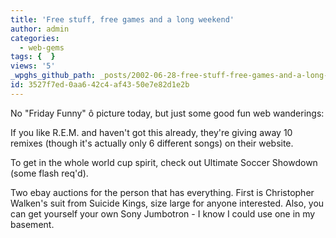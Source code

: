 ```yaml
---
title: 'Free stuff, free games and a long weekend'
author: admin
categories:
  - web-gems
tags: {  }
views: '5'
_wpghs_github_path: _posts/2002-06-28-free-stuff-free-games-and-a-long-weekend.md
id: 3527f7ed-0aa6-42c4-af43-50e7e82d1e2b
---
```

<p>No "Friday Funny" ô picture today, but just some good fun web wanderings:</p>
<p>If you like R.E.M. and haven't got this already, they're giving away 10 remixes (though it's actually only 6 different songs) on their website.</p>
<p>To get in the whole world cup spirit, check out Ultimate Soccer Showdown (some flash req'd).</p>
<p>Two ebay auctions for the person that has everything. First is Christopher Walken's suit from Suicide Kings, size large for anyone interested. Also, you can get yourself your own Sony Jumbotron - I know I could use one in my basement.</p>
